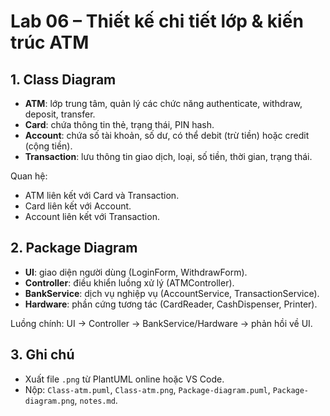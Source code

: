 # Lab 06 – Thiết kế chi tiết lớp & kiến trúc ATM

## 1. Class Diagram
- **ATM**: lớp trung tâm, quản lý các chức năng authenticate, withdraw, deposit, transfer.
- **Card**: chứa thông tin thẻ, trạng thái, PIN hash.
- **Account**: chứa số tài khoản, số dư, có thể debit (trừ tiền) hoặc credit (cộng tiền).
- **Transaction**: lưu thông tin giao dịch, loại, số tiền, thời gian, trạng thái.

Quan hệ:
- ATM liên kết với Card và Transaction.
- Card liên kết với Account.
- Account liên kết với Transaction.

## 2. Package Diagram
- **UI**: giao diện người dùng (LoginForm, WithdrawForm).
- **Controller**: điều khiển luồng xử lý (ATMController).
- **BankService**: dịch vụ nghiệp vụ (AccountService, TransactionService).
- **Hardware**: phần cứng tương tác (CardReader, CashDispenser, Printer).

Luồng chính:
UI → Controller → BankService/Hardware → phản hồi về UI.

## 3. Ghi chú
- Xuất file `.png` từ PlantUML online hoặc VS Code.
- Nộp: `Class-atm.puml`, `Class-atm.png`, `Package-diagram.puml`, `Package-diagram.png`, `notes.md`.
